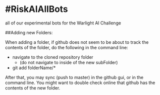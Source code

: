 #RiskAIAllBots
=============

all of our experimental bots for the Warlight AI Challenge

##Adding new Folders: 

When adding a folder, if github does not seem to be about to track the contents of the folder, do the following in the command line: 

 * navigate to the cloned repository folder
   * (do not navigate to inside of the new subFolder)
 * git add folderName/*
  
After that, you may sync (push to master) in the github gui, or in the command line. You might want to double check online that github has the contents of the new folder. 
